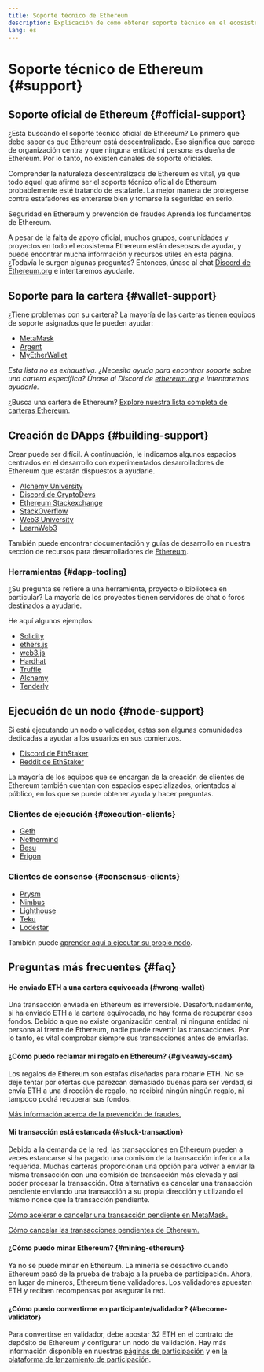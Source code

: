 ```yaml
---
title: Soporte técnico de Ethereum
description: Explicación de cómo obtener soporte técnico en el ecosistema Ethereum.
lang: es
---
```


# Soporte técnico de Ethereum {#support}

## Soporte oficial de Ethereum {#official-support}

¿Está buscando el soporte técnico oficial de Ethereum? Lo primero que debe saber es que Ethereum está descentralizado. Eso significa que carece de organización centra y que ninguna entidad ni persona es dueña de Ethereum. Por lo tanto, no existen canales de soporte oficiales.

Comprender la naturaleza descentralizada de Ethereum es vital, ya que todo aquel que afirme ser el soporte técnico oficial de Ethereum probablemente esté tratando de estafarle. La mejor manera de protegerse contra estafadores es enterarse bien y tomarse la seguridad en serio.

<DocLink to="/security/">
  Seguridad en Ethereum y prevención de fraudes
</DocLink>

<DocLink to="/learn/">
  Aprenda los fundamentos de Ethereum.
</DocLink>

A pesar de la falta de apoyo oficial, muchos grupos, comunidades y proyectos en todo el ecosistema Ethereum están deseosos de ayudar, y puede encontrar mucha información y recursos útiles en esta página. ¿Todavía le surgen algunas preguntas? Entonces, únase al chat [Discord de Ethereum.org](/discord/) e intentaremos ayudarle.

## Soporte para la cartera {#wallet-support}

¿Tiene problemas con su cartera? La mayoría de las carteras tienen equipos de soporte asignados que le pueden ayudar:

- [MetaMask](https://metamask.zendesk.com/hc/)
- [Argent](https://support.argent.xyz/hc/)
- [MyEtherWallet](https://help.myetherwallet.com/)

_Esta lista no es exhaustiva. ¿Necesita ayuda para encontrar soporte sobre una cartera específica? Únase al Discord de [ethereum.org](https://discord.gg/rZz26QWfCg) e intentaremos ayudarle._

¿Busca una cartera de Ethereum? [Explore nuestra lista completa de carteras Ethereum](/wallets/find-wallet/).

## Creación de DApps {#building-support}

Crear puede ser difícil. A continuación, le indicamos algunos espacios centrados en el desarrollo con experimentados desarrolladores de Ethereum que estarán dispuestos a ayudarle.

- [Alchemy University](https://university.alchemy.com/#starter_code)
- [Discord de CryptoDevs](https://discord.gg/Z9TA39m8Yu)
- [Ethereum Stackexchange](https://ethereum.stackexchange.com/)
- [StackOverflow](https://stackoverflow.com/questions/tagged/web3)
- [Web3 University](https://www.web3.university/)
- [LearnWeb3](https://discord.com/invite/learnweb3)

También puede encontrar documentación y guías de desarrollo en nuestra sección de recursos para desarrolladores de [Ethereum](/developers/).

### Herramientas {#dapp-tooling}

¿Su pregunta se refiere a una herramienta, proyecto o biblioteca en particular? La mayoría de los proyectos tienen servidores de chat o foros destinados a ayudarle.

He aquí algunos ejemplos:

- [Solidity](https://gitter.im/ethereum/solidity/)
- [ethers.js](https://discord.gg/6jyGVDK6Jx)
- [web3.js](https://discord.gg/GsABYQu4sC)
- [Hardhat](https://discord.gg/xtrMGhmbfZ)
- [Truffle](https://discord.gg/8uKcsccEYE)
- [Alchemy](http://alchemy.com/discord)
- [Tenderly](https://discord.gg/fBvDJYR)

## Ejecución de un nodo {#node-support}

Si está ejecutando un nodo o validador, estas son algunas comunidades dedicadas a ayudar a los usuarios en sus comienzos.

- [Discord de EthStaker](https://discord.io/ethstaker)
- [Reddit de EthStaker](https://www.reddit.com/r/ethstaker)

La mayoría de los equipos que se encargan de la creación de clientes de Ethereum también cuentan con espacios especializados, orientados al público, en los que se puede obtener ayuda y hacer preguntas.

### Clientes de ejecución {#execution-clients}

- [Geth](https://discord.gg/FqDzupGyYf)
- [Nethermind](https://discord.gg/YJx3pm8z5C)
- [Besu](https://discord.gg/p8djYngzKN)
- [Erigon](https://github.com/ledgerwatch/erigon/issues)

### Clientes de consenso {#consensus-clients}

- [Prysm](https://discord.gg/prysmaticlabs)
- [Nimbus](https://discord.gg/nSmEH3qgFv)
- [Lighthouse](https://discord.gg/cyAszAh)
- [Teku](https://discord.gg/7hPv2T6)
- [Lodestar](https://discord.gg/aMxzVcr)

También puede [aprender aquí a ejecutar su propio nodo](/developers/docs/nodes-and-clients/run-a-node/).

## Preguntas más frecuentes {#faq}

#### He enviado ETH a una cartera equivocada {#wrong-wallet}

Una transacción enviada en Ethereum es irreversible. Desafortunadamente, si ha enviado ETH a la cartera equivocada, no hay forma de recuperar esos fondos. Debido a que no existe organización central, ni ninguna entidad ni persona al frente de Ethereum, nadie puede revertir las transacciones. Por lo tanto, es vital comprobar siempre sus transacciones antes de enviarlas.

#### ¿Cómo puedo reclamar mi regalo en Ethereum? {#giveaway-scam}

Los regalos de Ethereum son estafas diseñadas para robarle ETH. No se deje tentar por ofertas que parezcan demasiado buenas para ser verdad, si envía ETH a una dirección de regalo, no recibirá ningún ningún regalo, ni tampoco podrá recuperar sus fondos.

[Más información acerca de la prevención de fraudes.](/security/#common-scams)

#### Mi transacción está estancada {#stuck-transaction}

Debido a la demanda de la red, las transacciones en Ethereum pueden a veces estancarse si ha pagado una comisión de la transacción inferior a la requerida. Muchas carteras proporcionan una opción para volver a enviar la misma transacción con una comisión de transacción más elevada y así poder procesar la transacción. Otra alternativa es cancelar una transacción pendiente enviando una transacción a su propia dirección y utilizando el mismo nonce que la transacción pendiente.

[Cómo acelerar o cancelar una transacción pendiente en MetaMask.](https://metamask.zendesk.com/hc/en-us/articles/360015489251-How-to-speed-up-or-cancel-a-pending-transaction)

[Cómo cancelar las transacciones pendientes de Ethereum.](https://info.etherscan.com/how-to-cancel-ethereum-pending-transactions/)

#### ¿Cómo puedo minar Ethereum? {#mining-ethereum}

Ya no se puede minar en Ethereum. La minería se desactivó cuando Ethereum pasó de la prueba de trabajo a la prueba de participación. Ahora, en lugar de mineros, Ethereum tiene validadores. Los validadores apuestan ETH y reciben recompensas por asegurar la red.

#### ¿Cómo puedo convertirme en participante/validador? {#become-validator}

Para convertirse en validador, debe apostar 32 ETH en el contrato de depósito de Ethereum y configurar un nodo de validación. Hay más información disponible en nuestras [páginas de participación](/staking) y en [la plataforma de lanzamiento de participación](https://launchpad.ethereum.org/).
